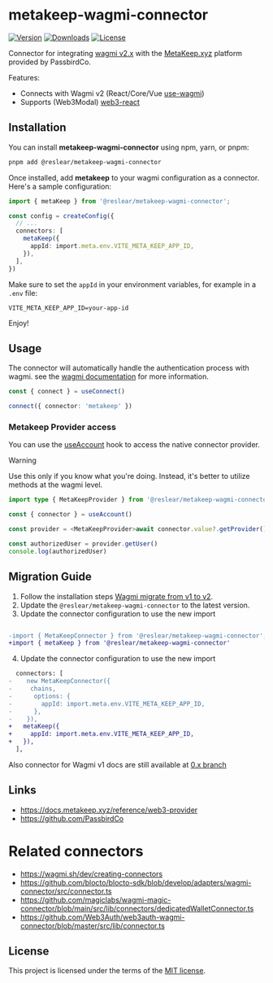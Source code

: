 # metakeep-wagmi-connector

[![Version](https://img.shields.io/npm/v/@reslear/metakeep-wagmi-connector)](https://www.npmjs.com/package/@reslear/metakeep-wagmi-connector)
[![Downloads](https://img.shields.io/npm/dt/@reslear/metakeep-wagmi-connector)](https://www.npmjs.com/package/@reslear/metakeep-wagmi-connector)
[![License](https://img.shields.io/npm/l/@reslear/metakeep-wagmi-connector)](https://www.npmjs.com/package/@reslear/metakeep-wagmi-connector)

Connector for integrating [wagmi v2.x](https://wagmi.sh/) with the [MetaKeep.xyz](https://metakeep.xyz/) platform provided by PassbirdCo. 

Features:
- Connects with Wagmi v2 (React/Core/Vue [use-wagmi](https://github.com/unicape/use-wagmi))
- Supports (Web3Modal) [web3-react](https://docs.walletconnect.com/web3modal/about)

## Installation

You can install **metakeep-wagmi-connector** using npm, yarn, or pnpm:


```bash
pnpm add @reslear/metakeep-wagmi-connector
```

Once installed, add **metakeep** to your wagmi configuration as a connector. Here's a sample configuration:

```ts
import { metaKeep } from '@reslear/metakeep-wagmi-connector';

const config = createConfig({
  // ...
  connectors: [
    metaKeep({
      appId: import.meta.env.VITE_META_KEEP_APP_ID,
    }),
  ],
})
```

Make sure to set the `appId` in your environment variables, for example in a `.env` file:


```env
VITE_META_KEEP_APP_ID=your-app-id
```

Enjoy!

## Usage

The connector will automatically handle the authentication process with wagmi. see the [wagmi documentation](https://wagmi.sh/) for more information.

```ts
const { connect } = useConnect()

connect({ connector: 'metakeep' })
```

### Metakeep Provider access

You can use the [useAccount](https://wagmi.sh/react/api/hooks/useAccount#connector) hook to access the native connector provider.


> [!WARNING] 
> Use this only if you know what you're doing. Instead, it's better to utilize methods at the wagmi level.


```ts
import type { MetaKeepProvider } from '@reslear/metakeep-wagmi-connector'

const { connector } = useAccount()

const provider = <MetaKeepProvider>await connector.value?.getProvider()

const authorizedUser = provider.getUser()
console.log(authorizedUser)
```



## Migration Guide


1. Follow the installation steps [Wagmi migrate from v1 to v2](https://wagmi.sh/react/guides/migrate-from-v1-to-v2).
2. Update the `@reslear/metakeep-wagmi-connector` to the latest version.
3. Update the connector configuration to use the new import

```diff

-import { MetaKeepConnector } from '@reslear/metakeep-wagmi-connector';
+import { metaKeep } from '@reslear/metakeep-wagmi-connector'
```

4. Update the connector configuration to use the new import

```diff
  connectors: [
-    new MetaKeepConnector({
-     chains,
-      options: {
-        appId: import.meta.env.VITE_META_KEEP_APP_ID,
-      },
-    }),
+   metaKeep({
+     appId: import.meta.env.VITE_META_KEEP_APP_ID,
+   }),
  ],
```

Also connector for Wagmi v1 docs are still available at [0.x branch](https://github.com/reslear/metakeep-wagmi-connector/tree/0.x)


## Links
- https://docs.metakeep.xyz/reference/web3-provider
- https://github.com/PassbirdCo

# Related connectors
- https://wagmi.sh/dev/creating-connectors
- https://github.com/blocto/blocto-sdk/blob/develop/adapters/wagmi-connector/src/connector.ts
- https://github.com/magiclabs/wagmi-magic-connector/blob/main/src/lib/connectors/dedicatedWalletConnector.ts
- https://github.com/Web3Auth/web3auth-wagmi-connector/blob/master/src/lib/connector.ts

## License
This project is licensed under the terms of the [MIT license](LICENSE).
